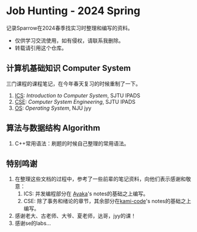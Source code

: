 # Job Hunting - 2024 Spring

记录Sparrow在2024春季找实习时整理和编写的资料。
- 仅供学习交流使用，如有侵权，请联系我删除。
- 转载请引用这个仓库。

## 计算机基础知识 Computer System
三门课程的课程笔记，在今年春天复习的时候重制了一下。
1. [ICS](https://ipads.se.sjtu.edu.cn/courses/ics/index.shtml): *Introduction to Computer System*, SJTU IPADS
2. [CSE](https://ipads.se.sjtu.edu.cn/courses/cse/index.shtml): *Computer System Engineering*, SJTU IPADS
3. [OS](https://jyywiki.cn/OS/2023/): *Operating System*, NJU jyy

## 算法与数据结构 Algorithm

1. C++常用语法：刷题的时候自己整理的常用语法。

## 特别鸣谢
1. 在整理这些文档的过程中，参考了一些前辈的笔记资料，向他们表示感谢和敬意：
   1. ICS: 并发编程部分在 [Ayaka](https://github.com/Musicminion)'s notes的基础之上编写。
   2. CSE: 除了事务和绪论的章节，其余部分在[kami-code](https://github.com/Kami-code/SE124-CSE-2021-Notes)'s notes的基础之上编写。
2. 感谢老大、古老师、大爷、夏老师，达哥，jyy的课！
3. 感谢se的labs...
